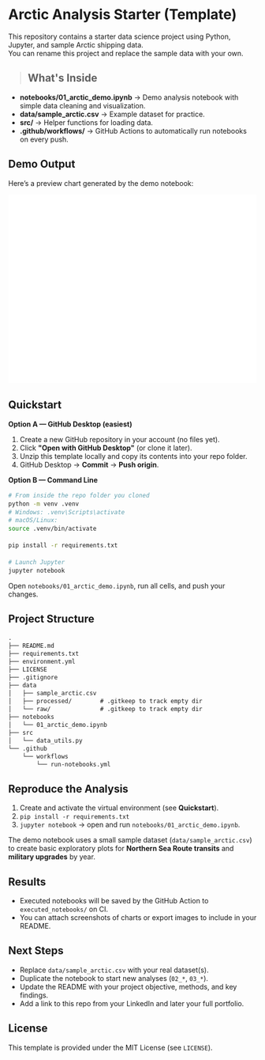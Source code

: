 
# Arctic Analysis Starter (Template)

This repository contains a starter data science project using Python, Jupyter, and sample Arctic shipping data.  
You can rename this project and replace the sample data with your own.
> 
> ## What's Inside
- **notebooks/01_arctic_demo.ipynb** → Demo analysis notebook with simple data cleaning and visualization.  
- **data/sample_arctic.csv** → Example dataset for practice.  
- **src/** → Helper functions for loading data.  
- **.github/workflows/** → GitHub Actions to automatically run notebooks on every push.  
## Demo Output
Here’s a preview chart generated by the demo notebook:

![Sample Arctic Chart](docs/images/arctic_chart.png)

## Quickstart

**Option A — GitHub Desktop (easiest)**  
1. Create a new GitHub repository in your account (no files yet).
2. Click **"Open with GitHub Desktop"** (or clone it later).
3. Unzip this template locally and copy its contents into your repo folder.
4. GitHub Desktop → **Commit** → **Push origin**.

**Option B — Command Line**
```bash
# From inside the repo folder you cloned
python -m venv .venv
# Windows: .venv\Scripts\activate
# macOS/Linux:
source .venv/bin/activate

pip install -r requirements.txt

# Launch Jupyter
jupyter notebook
```

Open `notebooks/01_arctic_demo.ipynb`, run all cells, and push your changes.

## Project Structure

```
.
├── README.md
├── requirements.txt
├── environment.yml
├── LICENSE
├── .gitignore
├── data
│   ├── sample_arctic.csv
│   ├── processed/        # .gitkeep to track empty dir
│   └── raw/              # .gitkeep to track empty dir
├── notebooks
│   └── 01_arctic_demo.ipynb
├── src
│   └── data_utils.py
└── .github
    └── workflows
        └── run-notebooks.yml
```

## Reproduce the Analysis

1. Create and activate the virtual environment (see **Quickstart**).
2. `pip install -r requirements.txt`
3. `jupyter notebook` → open and run `notebooks/01_arctic_demo.ipynb`.

The demo notebook uses a small sample dataset (`data/sample_arctic.csv`) to create basic
exploratory plots for **Northern Sea Route transits** and **military upgrades** by year.

## Results

- Executed notebooks will be saved by the GitHub Action to `executed_notebooks/` on CI.
- You can attach screenshots of charts or export images to include in your README.

## Next Steps

- Replace `data/sample_arctic.csv` with your real dataset(s).
- Duplicate the notebook to start new analyses (`02_*`, `03_*`).
- Update the README with your project objective, methods, and key findings.
- Add a link to this repo from your LinkedIn and later your full portfolio.

## License

This template is provided under the MIT License (see `LICENSE`).
